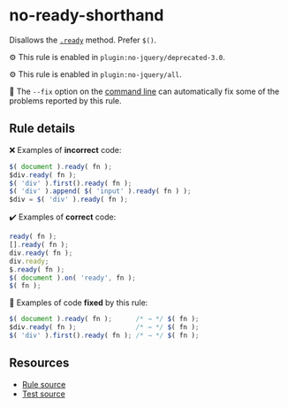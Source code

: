 # no-ready-shorthand

Disallows the [`.ready`](https://api.jquery.com/ready/) method. Prefer `$()`.

⚙️ This rule is enabled in `plugin:no-jquery/deprecated-3.0`.

⚙️ This rule is enabled in `plugin:no-jquery/all`.

🔧 The `--fix` option on the [command line](https://eslint.org/docs/user-guide/command-line-interface#fixing-problems) can automatically fix some of the problems reported by this rule.

## Rule details

❌ Examples of **incorrect** code:
```js
$( document ).ready( fn );
$div.ready( fn );
$( 'div' ).first().ready( fn );
$( 'div' ).append( $( 'input' ).ready( fn ) );
$div = $( 'div' ).ready( fn );
```

✔️ Examples of **correct** code:
```js
ready( fn );
[].ready( fn );
div.ready( fn );
div.ready;
$.ready( fn );
$( document ).on( 'ready', fn );
$( fn );
```

🔧 Examples of code **fixed** by this rule:
```js
$( document ).ready( fn );      /* → */ $( fn );
$div.ready( fn );               /* → */ $( fn );
$( 'div' ).first().ready( fn ); /* → */ $( fn );
```

## Resources

* [Rule source](/src/rules/no-ready-shorthand.js)
* [Test source](/tests/rules/no-ready-shorthand.js)
